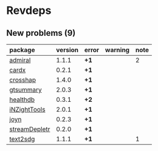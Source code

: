 # Revdeps

## New problems (9)

|package       |version |error  |warning |note |
|:-------------|:-------|:------|:-------|:----|
|[admiral](problems.md#admiral)|1.1.1   |__+1__ |        |2    |
|[cardx](problems.md#cardx)|0.2.1   |__+1__ |        |     |
|[crosshap](problems.md#crosshap)|1.4.0   |__+1__ |        |     |
|[gtsummary](problems.md#gtsummary)|2.0.3   |__+1__ |        |     |
|[healthdb](problems.md#healthdb)|0.3.1   |__+2__ |        |     |
|[iNZightTools](problems.md#inzighttools)|2.0.1   |__+1__ |        |     |
|[joyn](problems.md#joyn)|0.2.3   |__+1__ |        |     |
|[streamDepletr](problems.md#streamdepletr)|0.2.0   |__+1__ |        |     |
|[text2sdg](problems.md#text2sdg)|1.1.1   |__+1__ |        |1    |

